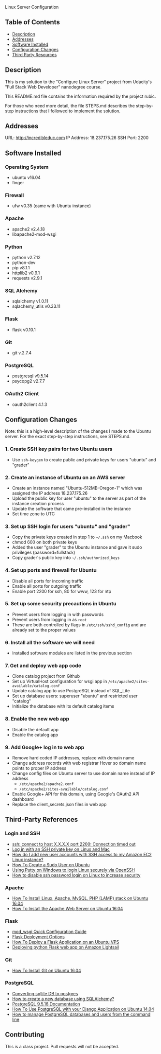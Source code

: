  Linux Server Configuration

## Table of Contents

- [Description](#description)
- [Addresses](#addresses)
- [Software Installed](#software-installed)
- [Configuration Changes](#configuration-changes)
- [Third Party Resources](#third-party-resources)

## Description

This is my solution to the "Configure Linux Server" project from Udacity's "Full Stack Web Developer" nanodegree course.

This README.md file contains the information required by the project rubic.

For those who need more detail, the file STEPS.md describes the step-by-step instructions that I followed to implement the solution.

## Addresses

URL: http://incredibleduc.com
IP Address: 18.237.175.26
SSH Port: 2200

## Software Installed

### Operating System
- ubuntu v16.04
- finger

### Firewall
- ufw v0.35 (came with Ubuntu instance)

### Apache
- apache2 v2.4.18
- libapache2-mod-wsgi

### Python
- python v2.7.12
- python-dev
- pip v8.1.1
- httplib2 v0.9.1
- requests v2.9.1

### SQL Alchemy
- sqlalchemy v1.0.11
- sqlachemy_utils v0.33.11

### Flask
- flask v0.10.1

### Git
- git v.2.7.4

### PostgreSQL
- postgresql v9.5.14
- psycopg2 v2.7.7

### OAuth2 Client
- oauth2client 4.1.3


## Configuration Changes

Note: this is a high-level description of the changes I made to the Ubuntu server. For the exact step-by-step instructions, see STEPS.md.

### 1. Create SSH key pairs for two Ubuntu users
- Use `ssh-keygen` to create public and private keys for users "ubuntu" and "grader"

### 2. Create an instance of Ubuntu on an AWS server
- Create an instance named "Ubuntu-512MB-Oregon-1" which was assigned the IP address 18.237.175.26
- Upload the public key for user "ubuntu" to the server as part of the instance creation process
- Update the software that came pre-installed in the instance
- Set time zone to UTC

### 3. Set up SSH login for users "ubuntu" and "grader"
- Copy the private keys created in step 1 to `~/.ssh` on my Macbook
- chmod 600 on both private keys
- Added the user "grader" to the Ubuntu instance and gave it sudo privileges (password=fullstack)
- Copy grader's public key into `~/.ssh/authorized_keys`

### 4. Set up ports and firewall for Ubuntu
- Disable all ports for incoming traffic
- Enable all ports for outgoing traffic
- Enable port 2200 for ssh, 80 for www, 123 for ntp

### 5. Set up some security precautions in Ubuntu
- Prevent users from logging in with passwords
- Prevent users from logging in as `root`
- These are both controlled by flags in `/etc/ssh/sshd_config` and are already set to the proper values

### 6. Install all the software we will need
- Installed software modules are listed in the previous section

### 7. Get and deploy web app code
- Clone catalog project from Github
- Set up VirtualHost configuration for wsgi app in `/etc/apache2/sites-available/catalog.conf`
- Update catalog app to use PostgreSQL instead of SQL_Lite
- Set up database users: superuser "ubuntu" and restricted user "catalog"
- Initialize the database with its default catalog items

### 8. Enable the new web app
- Disable the default app
- Enable the catalog app

### 9. Add Google+ log in to web app
- Remove hard coded IP addresses, replace with domain name
- Change address records with web registrar Hover so domain name points to proper IP address
- Change config files on Ubuntu server to use domain name instead of IP address
  - `/etc/apache2/apache2.conf`
  - `/etc/apache2/sites-available/catalog.conf`
- Enable Google+ API for this domain, using Google's OAuth2 API dashboard
- Replace the client_secrets.json files in web app

## Third-Party References

### Login and SSH

- [ssh: connect to host X.X.X.X port 2200: Connection timed out](https://knowledge.udacity.com/questions/17016)
- [Log in with an SSH private key on Linux and Mac
](https://support.rackspace.com/how-to/logging-in-with-an-ssh-private-key-on-linuxmac/)
- [How do I add new user accounts with SSH access to my Amazon EC2 Linux instance?](https://superuser.com/questions/1221476/how-do-i-add-new-user-accounts-with-ssh-access-to-my-amazon-ec2-linux-instance)
- [How To Create a Sudo User on Ubuntu](https://linuxize.com/post/how-to-create-a-sudo-user-on-ubuntu/)
- [Using Putty on Windows to login Linux securely via OpenSSH](http://www.linux-sxs.org/networking/openssh.putty.html)
- [How to disable ssh password login on Linux to increase security](https://www.cyberciti.biz/faq/how-to-disable-ssh-password-login-on-linux/)

### Apache

- [How To Install Linux, Apache, MySQL, PHP (LAMP) stack on Ubuntu 16.04](https://www.digitalocean.com/community/tutorials/how-to-install-linux-apache-mysql-php-lamp-stack-on-ubuntu-16-04)
- [How To Install the Apache Web Server on Ubuntu 16.04](https://www.digitalocean.com/community/tutorials/how-to-install-the-apache-web-server-on-ubuntu-16-04)

### Flask

- [mod_wsgi Quick Configuration Guide](https://modwsgi.readthedocs.io/en/develop/user-guides/quick-configuration-guide.html)
- [Flask Deployment Options](http://flask.pocoo.org/docs/0.12/deploying/#deployment)
- [How To Deploy a Flask Application on an Ubuntu VPS](https://www.digitalocean.com/community/tutorials/how-to-deploy-a-flask-application-on-an-ubuntu-vps)
- [Deploying python Flask web app on Amazon Lightsail](https://umar-yusuf.blogspot.com/2018/02/deploying-python-flask-web-app-on.html)

### Git

- [How To Install Git on Ubuntu 16.04](https://www.digitalocean.com/community/tutorials/how-to-install-git-on-ubuntu-16-04)

### PostgreSQL

- [Converting sqllite DB to postgres](https://knowledge.udacity.com/questions/26808)
- [How to create a new database using SQLAlchemy?](https://stackoverflow.com/questions/6506578/how-to-create-a-new-database-using-sqlalchemy)
- [PostgreSQL 9.5.16 Documentation](https://www.postgresql.org/files/documentation/pdf/9.5/postgresql-9.5-US.pdf)
- [How To Use PostgreSQL with your Django Application on Ubuntu 14.04](https://www.digitalocean.com/community/tutorials/how-to-use-postgresql-with-your-django-application-on-ubuntu-14-04)
- [How to manage PostgreSQL databases and users from the command line](https://www.a2hosting.com/kb/developer-corner/postgresql/managing-postgresql-databases-and-users-from-the-command-line)


## Contributing

This is a class project. Pull requests will not be accepted.
